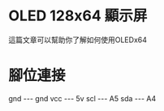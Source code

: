 # OLED 128x64 顯示屏
這篇文章可以幫助你了解如何使用OLEDx64
# 腳位連接
gnd  ---  gnd
vcc  ---  5v
scl  ---  A5
sda  ---  A4

